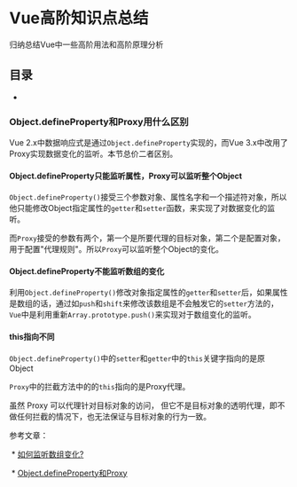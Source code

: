# Vue高阶知识点总结

归纳总结Vue中一些高阶用法和高阶原理分析

## 目录

* 




### Object.defineProperty和Proxy用什么区别

Vue 2.x中数据响应式是通过`Object.defineProperty`实现的，而Vue 3.x中改用了Proxy实现数据变化的监听。本节总价二者区别。



#### Object.defineProperty只能监听属性，Proxy可以监听整个Object

`Object.defineProperty()`接受三个参数对象、属性名字和一个描述符对象，所以他只能修改Object指定属性的`getter`和`setter`函数，来实现了对数据变化的监听。

而`Proxy`接受的参数有两个，第一个是所要代理的目标对象，第二个是配置对象，用于配置"代理规则"。所以`Proxy`可以监听整个Object的变化。



#### Object.defineProperty不能监听数组的变化

利用`Object.defineProperty()`修改对象指定属性的`getter`和`setter`后，如果属性是数组的话，通过如`push`和`shift`来修改该数组是不会触发它的`setter`方法的，`Vue`中是利用重新`Array.prototype.push()`来实现对于数组变化的监听。



#### this指向不同

`Object.defineProperty()`中的`setter`和`getter`中的`this`关键字指向的是原Object

`Proxy`中的拦截方法中的的`this`指向的是Proxy代理。

虽然 Proxy 可以代理针对目标对象的访问， 但它不是目标对象的透明代理，即不做任何拦截的情况下，也无法保证与目标对象的行为一致。



参考文章：

​	*  [如何监听数组变化?](https://juejin.im/post/5ade0e3df265da0b8e7f050b)

​	* [Object.defineProperty和Proxy](https://segmentfault.com/a/1190000016570626)